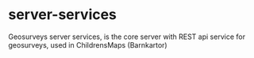 # server-services
Geosurveys server services, is the core server with REST api service for geosurveys, used in ChildrensMaps (Barnkartor)
